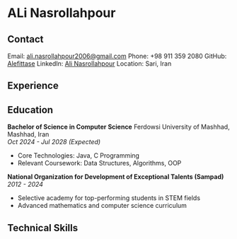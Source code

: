 # ALi Nasrollahpour

## Contact
Email: ali.nasrollahpour2006@gmail.com
Phone: +98 911 359 2080
GitHub: [Alefittase](https://github.com/Alefittase)
LinkedIn: [Ali Nasrollahpour](https://www.linkedin.com/in/ali-nasrollahpour-213b33264/)
Location: Sari, Iran 
## Experience  

## Education
**Bachelor of Science in Computer Science**
Ferdowsi University of Mashhad, Mashhad, Iran  
*Oct 2024 - Jul 2028 (Expected)*  
- Core Technologies: Java, C Programming  
- Relevant Coursework: Data Structures, Algorithms, OOP  

**National Organization for Development of Exceptional Talents (Sampad)**
*2012 - 2024*  
- Selective academy for top-performing students in STEM fields  
- Advanced mathematics and computer science curriculum  

## Technical Skills  
